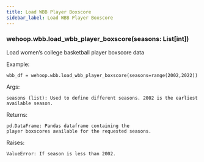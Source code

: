 ```yaml
---
title: Load WBB Player Boxscore
sidebar_label: Load WBB Player Boxscore
---
```


### wehoop.wbb.load_wbb_player_boxscore(seasons: List[int])
Load women’s college basketball player boxscore data

Example:

    wbb_df = wehoop.wbb.load_wbb_player_boxscore(seasons=range(2002,2022))

Args:

    seasons (list): Used to define different seasons. 2002 is the earliest available season.

Returns:

    pd.DataFrame: Pandas dataframe containing the
    player boxscores available for the requested seasons.

Raises:

    ValueError: If season is less than 2002.